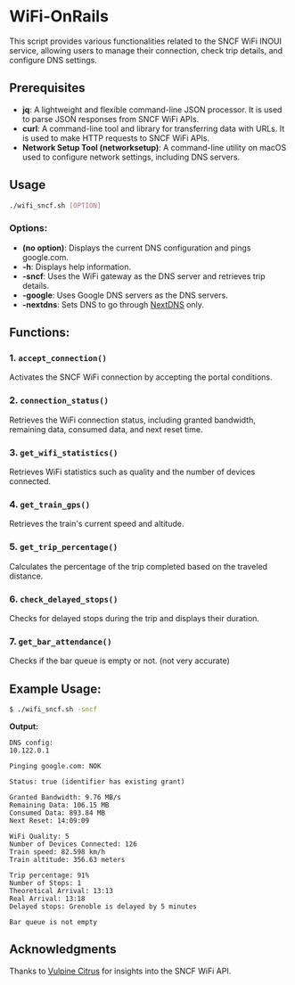 # WiFi-OnRails

This script provides various functionalities related to the SNCF WiFi INOUI service, allowing users to manage their connection, check trip details, and configure DNS settings.

## Prerequisites

- **jq**: A lightweight and flexible command-line JSON processor. It is used to parse JSON responses from SNCF WiFi APIs.
- **curl**: A command-line tool and library for transferring data with URLs. It is used to make HTTP requests to SNCF WiFi APIs.
- **Network Setup Tool (networksetup)**: A command-line utility on macOS used to configure network settings, including DNS servers.

## Usage

```bash
./wifi_sncf.sh [OPTION]
```

### Options:

- **(no option)**: Displays the current DNS configuration and pings google.com.
- **-h**: Displays help information.
- **-sncf**: Uses the WiFi gateway as the DNS server and retrieves trip details.
- **-google**: Uses Google DNS servers as the DNS servers.
- **-nextdns**: Sets DNS to go through [NextDNS](https://my.nextdns.io) only.

## Functions:

### 1. `accept_connection()`

Activates the SNCF WiFi connection by accepting the portal conditions.

### 2. `connection_status()`

Retrieves the WiFi connection status, including granted bandwidth, remaining data, consumed data, and next reset time.

### 3. `get_wifi_statistics()`

Retrieves WiFi statistics such as quality and the number of devices connected.

### 4. `get_train_gps()`

Retrieves the train's current speed and altitude.

### 5. `get_trip_percentage()`

Calculates the percentage of the trip completed based on the traveled distance.

### 6. `check_delayed_stops()`

Checks for delayed stops during the trip and displays their duration.

### 7. `get_bar_attendance()`

Checks if the bar queue is empty or not. (not very accurate)

## Example Usage:

```bash
$ ./wifi_sncf.sh -sncf
```

**Output:**
```
DNS config:
10.122.0.1

Pinging google.com: NOK

Status: true (identifier has existing grant)

Granted Bandwidth: 9.76 MB/s
Remaining Data: 106.15 MB
Consumed Data: 893.84 MB
Next Reset: 14:09:09

WiFi Quality: 5
Number of Devices Connected: 126
Train speed: 82.598 km/h
Train altitude: 356.63 meters

Trip percentage: 91%
Number of Stops: 1
Theoretical Arrival: 13:13
Real Arrival: 13:18
Delayed stops: Grenoble is delayed by 5 minutes

Bar queue is not empty
```

## Acknowledgments

Thanks to [Vulpine Citrus](https://vulpinecitrus.info/blog/the-sncf-wifi-api) for insights into the SNCF WiFi API.
